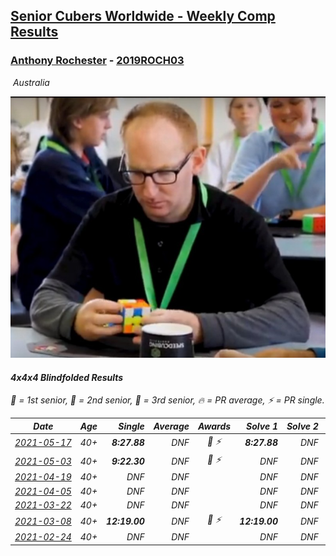 <style>table {white-space: nowrap;}</style>
<link rel="stylesheet" type="text/css" href="/scw-comp/css/flags.css" />

## [Senior Cubers Worldwide - Weekly Comp Results](/scw-comp/results/)
### [Anthony Rochester](README.md) - [2019ROCH03](https://www.worldcubeassociation.org/persons/2019ROCH03?event=444bf)

<i class="flag flag-AU" />&nbsp;Australia

![Anthony Rochester](1556165958.jpg)

#### 4x4x4 Blindfolded Results

<span style="white-space: nowrap;">🥇 = 1st senior</span>, <span style="white-space: nowrap;">🥈 = 2nd senior</span>, <span style="white-space: nowrap;">🥉 = 3rd senior</span>, <span style="white-space: nowrap;">🔥 = PR average</span>, <span style="white-space: nowrap;">⚡ = PR single</span>.

| Date | Age | Single | Average | Awards | Solve 1 | Solve 2 | Solve 3 | Video |
| :--: | :--: | --: | --: | :--: | --: | --: | --: | :-- |
| [2021-05-17](../../results/2021-05-17/444bf.md) | 40+ | **8:27.88** | DNF | 🥈 ⚡ | **8:27.88** | DNF | DNF | [Desktop](https://www.facebook.com/events/1138256699977086/permalink/1139737763162313) / [Mobile](https://m.facebook.com/events/1138256699977086?view=permalink&id=1139737763162313) |
| [2021-05-03](../../results/2021-05-03/444bf.md) | 40+ | **9:22.30** | DNF | 🥈 ⚡ | DNF | DNF | **9:22.30** | [Desktop](https://www.facebook.com/events/300400098120799/permalink/303569411137201) / [Mobile](https://m.facebook.com/events/300400098120799?view=permalink&id=303569411137201) |
| [2021-04-19](../../results/2021-04-19/444bf.md) | 40+ | DNF | DNF |  | DNF | DNF | DNF | [Desktop](https://www.facebook.com/events/333638981660304/permalink/335181914839344) / [Mobile](https://m.facebook.com/events/333638981660304?view=permalink&id=335181914839344) |
| [2021-04-05](../../results/2021-04-05/444bf.md) | 40+ | DNF | DNF |  | DNF | DNF | DNF | [Desktop](https://www.facebook.com/events/902189670577686/permalink/903454113784575) / [Mobile](https://m.facebook.com/events/902189670577686?view=permalink&id=903454113784575) |
| [2021-03-22](../../results/2021-03-22/444bf.md) | 40+ | DNF | DNF |  | DNF | DNF | DNF | [Desktop](https://www.facebook.com/events/351132469547749/permalink/353276226000040) / [Mobile](https://m.facebook.com/events/351132469547749?view=permalink&id=353276226000040) |
| [2021-03-08](../../results/2021-03-08/444bf.md) | 40+ | **12:19.00** | DNF | 🥈 ⚡ | **12:19.00** | DNF | DNF | [Desktop](https://www.facebook.com/events/903760307058858/permalink/906858063415749) / [Mobile](https://m.facebook.com/events/903760307058858?view=permalink&id=906858063415749) |
| [2021-02-24](../../results/2021-02-24/444bf.md) | 40+ | DNF | DNF |  | DNF | DNF | DNF | [Desktop](https://www.facebook.com/events/860999258013341/permalink/866708794109054) / [Mobile](https://m.facebook.com/events/860999258013341?view=permalink&id=866708794109054) |


<!-- Global site tag (gtag.js) - Google Analytics -->
<script async src="https://www.googletagmanager.com/gtag/js?id=UA-86348435-3"></script>
<script>window.dataLayer = window.dataLayer || []; function gtag() {dataLayer.push(arguments);} gtag('js', new Date()); gtag('config', 'UA-86348435-3');</script>
